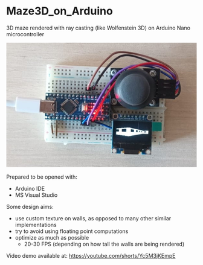 # Maze3D_on_Arduino
3D maze rendered with ray casting (like Wolfenstein 3D) on Arduino Nano microcontroller

![Snapshot](Snapshot.jpeg)

Prepared to be opened with:
- Arduino IDE
- MS Visual Studio

Some design aims:
- use custom texture on walls, as opposed to many other similar implementations
- try to avoid using floating point computations
- optimize as much as possible
	- 20-30 FPS (depending on how tall the walls are being rendered)

Video demo available at: https://youtube.com/shorts/Yc5M3jKEmpE
